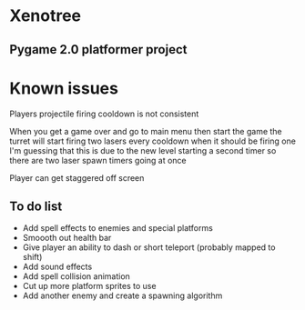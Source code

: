 # Xenotree
## Pygame 2.0 platformer project

# Known issues
Players projectile firing cooldown is not consistent 

When you get a game over and go to main menu then start the game the turret will start firing two lasers every cooldown when it should be firing one
I'm guessing that this is due to the new level starting a second timer so there are two laser spawn timers going at once

Player can get staggered off screen

## To do list
* Add spell effects to enemies and special platforms
* Smoooth out health bar
* Give player an ability to dash or short teleport (probably mapped to shift)
* Add sound effects
* Add spell collision animation
* Cut up more platform sprites to use
* Add another enemy and create a spawning algorithm
